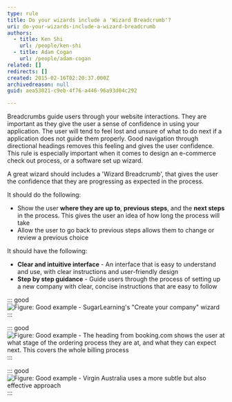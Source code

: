 ```yaml
---
type: rule
title: Do your wizards include a 'Wizard Breadcrumb'?
uri: do-your-wizards-include-a-wizard-breadcrumb
authors:
  - title: Ken Shi
    url: /people/ken-shi
  - title: Adam Cogan
    url: /people/adam-cogan
related: []
redirects: []
created: 2015-02-16T02:20:37.000Z
archivedreason: null
guid: aea53021-c9eb-4f76-a446-96a93d04c292

---
```


Breadcrumbs guide users through your website interactions. They are important as they give the user a sense of confidence in using your application. The user will tend to feel lost and unsure of what to do next if a application does not guide them properly. Good navigation through directional headings removes this feeling and gives the user confidence. This rule is especially important when it comes to design an e-commerce check out process, or a software set up wizard. 

<!--endintro-->

A great wizard should includes a 'Wizard Breadcrumb', that gives the user the confidence that they are progressing as expected in the process. 

It should do the following:

* Show the user **where they are up to**, **previous steps**, and the **next steps** in the process. This gives the user an idea of how long the process will take
* Allow the user to go back to previous steps allows them to change or review a previous choice

It should have the following:

* **Clear and intuitive interface** - An interface that is easy to understand and use, with clear instructions and user-friendly design
* **Step by step guidance** - Guide users through the process of setting up a new company with clear, concise instructions that are easy to follow

::: good
![Figure: Good example - SugarLearning's "Create your company" wizard](sugarlearning-wizard.png)
:::

::: good
![Figure: Good example - The heading from booking.com shows the user at what stage of the ordering process they are at, and what they can expect next. This covers the whole billing process](booking-wizard.png)
:::

::: good
![Figure: Good example - Virgin Australia uses a more subtle but also effective approach](virginblue-wizard.png)
:::
